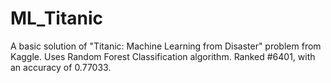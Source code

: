 # ML_Titanic
A basic solution of "Titanic: Machine Learning from Disaster" problem from Kaggle.
Uses Random Forest Classification algorithm.
Ranked #6401, with an accuracy of 0.77033.
